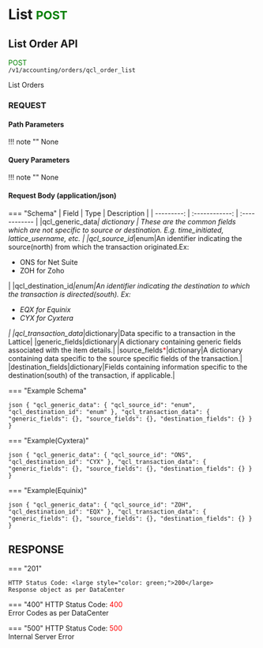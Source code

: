 # List <small style="color: green;">POST</small>

## List Order API

<span style="color: green;">POST</span>  
`/v1/accounting/orders/qcl_order_list`

List Orders

### **REQUEST**

#### **Path Parameters**
!!! note ""
    None

#### **Query Parameters**
!!! note ""
    None

#### **Request Body (application/json)**

=== "Schema"
    | Field        | Type           | Description   |
    | ---------: | :------------: | :------------ |
    |qcl_generic_data<large style="color: red;">*</large>|    dictionary      |      These are the common fields which are not specific to source or destination. E.g. time_initiated, lattice_username, etc.    |
    |qcl_source_id<large style="color: red;">*</large>|enum|An identifier indicating the source(north)  from which the transaction originated.Ex: <ul><li>ONS for Net Suite</li><li>ZOH for Zoho</li></ul>|
    |qcl_destination_id<large style="color: red;">*</large>|enum|An identifier indicating the destination to which the transaction is directed(south). Ex: <ul><li>EQX for Equinix</li><li>CYX for Cyxtera</li></ul>|
    |qcl_transaction_data<large style="color: red;">*</large>|dictionary|Data specific to a transaction in the Lattice|
    |generic_fields|dictionary|A dictionary containing generic fields associated with the item details.|
    |source_fields<large style="color: red;">*</large>|dictionary|A dictionary containing data specific to the source specific fields of the transaction.|
    |destination_fields|dictionary|Fields containing information specific to the destination(south) of the transaction, if applicable.|

=== "Example Schema"
    <pre>
    ```json
    {
        "qcl_generic_data": {
            "qcl_source_id": "enum",
            "qcl_destination_id": "enum"
        },
        "qcl_transaction_data": {
            "generic_fields": {},
            "source_fields": {},
            "destination_fields": {}
        }
    }
    ```
    </pre>


=== "Example(Cyxtera)"
    <pre>
    ```json
    {
        "qcl_generic_data": {
            "qcl_source_id": "ONS",
            "qcl_destination_id": "CYX"
        },
        "qcl_transaction_data": {
            "generic_fields": {},
            "source_fields": {},
            "destination_fields": {}
        }
    }
    ```
    </pre>

=== "Example(Equinix)"
    <pre>
    ```json
    {
        "qcl_generic_data": {
            "qcl_source_id": "ZOH",
            "qcl_destination_id": "EQX"
        },
        "qcl_transaction_data": {
            "generic_fields": {},
            "source_fields": {},
            "destination_fields": {}
        }
    }
    ```
    </pre>

## RESPONSE

=== "201"

    HTTP Status Code: <large style="color: green;">200</large>  
    Response object as per DataCenter

=== "400"
    HTTP Status Code: <large style="color: red;">400</large><br>
    Error Codes as per DataCenter

=== "500"
    HTTP Status Code: <large style="color: red;">500</large><br>
    Internal Server Error